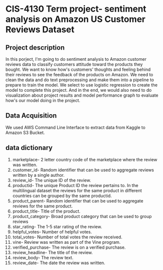 # CIS-4130 Term project- sentiment analysis on Amazon US Customer Reviews Dataset
## Project description


In this porject, I'm going to do sentiment analysis to Amazon customer reviews data to classify customers attitude toward the products they bought. We want to know how's customers' thoughts and feeling behind their reviews to see the feedback of the products on Amazon. We need to clean the data and do text preprocessing and make them into a pipeline to prepare to train the model. We select to use logistic regression to create the model to complete this project. And in the end, we would also need to do visualization about project results and model performance graph to evaluate how's our model doing in the project. 

## Data Acquisition

We used AWS Command Line Interface to extract data from Kaggle to Amazon S3 Bucket.


## data dictionary

1. marketplace- 2 letter country code of the marketplace where the review was written.
2. customer_id- Random identifier that can be used to aggregate reviews written by a single author.
3. review_id- The unique ID of the review.
4. productid- The unique Product ID the review pertains to. In the multilingual dataset the reviews for the same product in different countries can be grouped by the same productid.
5. product_parent- Random identifier that can be used to aggregate reviews for the same product.
6. product_title- Title of the product.
7. product_category- Broad product category that can be used to group reviews
8. star_rating- The 1-5 star rating of the review.
9. helpful_votes- Number of helpful votes.
10. total_votes- Number of total votes the review received.
11. vine- Review was written as part of the Vine program.
12. verified_purchase- The review is on a verified purchase.
13. review_headline- The title of the review.
14. review_body- The review text.
15. review_date- The date the review was written.



